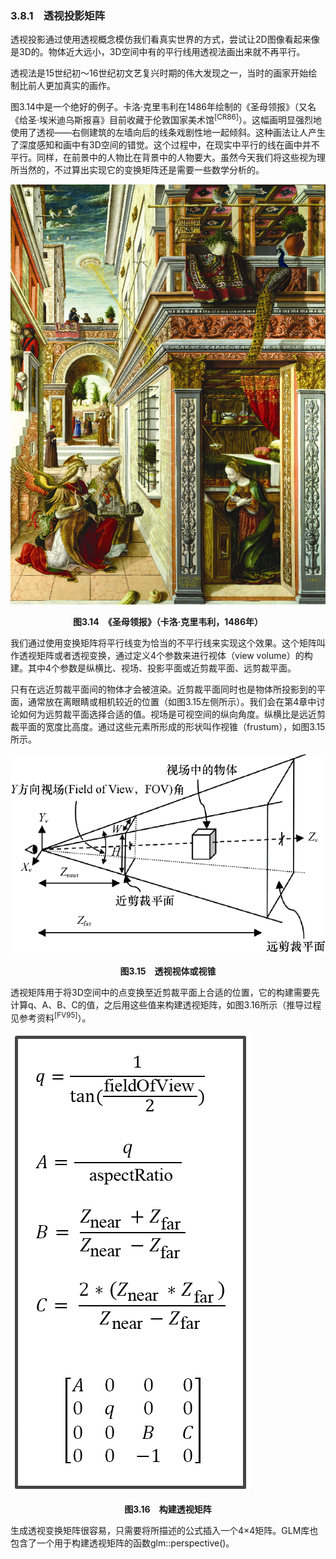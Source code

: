 ### 3.8.1　透视投影矩阵

透视投影通过使用透视概念模仿我们看真实世界的方式，尝试让2D图像看起来像是3D的。物体近大远小，3D空间中有的平行线用透视法画出来就不再平行。

透视法是15世纪初～16世纪初文艺复兴时期的伟大发现之一，当时的画家开始绘制比前人更加真实的画作。

图3.14中是一个绝好的例子。卡洛·克里韦利在1486年绘制的《圣母领报》（又名《给圣·埃米迪乌斯报喜》目前收藏于伦敦国家美术馆<sup class="my_markdown">[CR86]</sup>）。这幅画明显强烈地使用了透视——右侧建筑的左墙向后的线条戏剧性地一起倾斜。这种画法让人产生了深度感知和画中有3D空间的错觉。这个过程中，在现实中平行的线在画中并不平行。同样，在前景中的人物比在背景中的人物要大。虽然今天我们将这些视为理所当然的，不过算出实现它的变换矩阵还是需要一些数学分析的。

![90.png](../images/90.png)
<center class="my_markdown"><b class="my_markdown">图3.14　《圣母领报》（卡洛·克里韦利，1486年）</b></center>

我们通过使用变换矩阵将平行线变为恰当的不平行线来实现这个效果。这个矩阵叫作透视矩阵或者透视变换，通过定义4个参数来进行视体（view volume）的构建。其中4个参数是纵横比、视场、投影平面或近剪裁平面、远剪裁平面。

只有在远近剪裁平面间的物体才会被渲染。近剪裁平面同时也是物体所投影到的平面，通常放在离眼睛或相机较近的位置（如图3.15左侧所示）。我们会在第4章中讨论如何为远剪裁平面选择合适的值。视场是可视空间的纵向角度。纵横比是远近剪裁平面的宽度比高度。通过这些元素所形成的形状叫作视锥（frustum），如图3.15所示。

![91.png](../images/91.png)
<center class="my_markdown"><b class="my_markdown">图3.15　透视视体或视锥</b></center>

透视矩阵用于将3D空间中的点变换至近剪裁平面上合适的位置，它的构建需要先计算q、A、B、C的值，之后用这些值来构建透视矩阵，如图3.16所示（推导过程见参考资料<sup class="my_markdown">[FV95]</sup>）。

![92.png](../images/92.png)
<center class="my_markdown"><b class="my_markdown">图3.16　构建透视矩阵</b></center>

生成透视变换矩阵很容易，只需要将所描述的公式插入一个4×4矩阵。GLM库也包含了一个用于构建透视矩阵的函数glm::perspective()。


